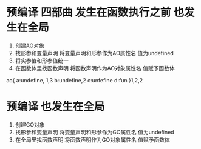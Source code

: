 # 预编译 四部曲 发生在函数执行之前   也发生在全局
1. 创建AO对象
2. 找形参和变量声明 将变量声明和形参作为AO属性名 值为undefined
3. 将实参值和形参值统一
4. 在函数体里找函数声明 将函数声明作为AO对象属性名 值赋予函数体

ao{
  a:undefine, 1,3
  b:undefine,2
  c:unfefine
  d:fun
}1,2,2
# 预编译    也发生在全局
1. 创建GO对象
2. 找形参和变量声明 将变量声明和形参作为GO属性名 值为undefined
3. 在全局里找函数声明 将函数声明作为GO对象属性名 值赋予函数体

